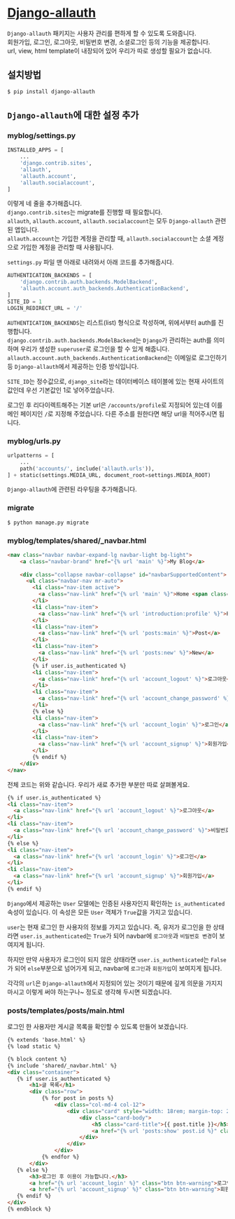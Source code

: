 # [Django-allauth](https://github.com/pennersr/django-allauth)  
`Django-allauth` 패키지는 사용자 관리를 편하게 할 수 있도록 도와줍니다.  
회원가입, 로그인, 로그아웃, 비밀번호 변경, 소셜로그인 등의 기능을 제공합니다.  
url, view, html template이 내장되어 있어 우리가 따로 생성할 필요가 없습니다.  

## 설치방법  
```bash
$ pip install django-allauth
```

## `Django-allauth`에 대한 설정 추가  
### myblog/settings.py  
```python
INSTALLED_APPS = [
    ...
    'django.contrib.sites',
    'allauth',
    'allauth.account',
    'allauth.socialaccount',
]
```
이렇게 네 줄을 추가해줍니다.  
`django.contrib.sites`는 migrate를 진행할 때 필요합니다.  
`allauth`, `allauth.account`, `allauth.socialaccount`는 모두 `Django-allauth` 관련된 앱입니다.  
`allauth.account`는 가입한 계정을 관리할 때, `allauth.socialaccount`는 소셜 계정으로 가입한 계정을 관리할 때 사용됩니다.  

`settings.py` 파일 맨 아래로 내려와서 아래 코드를 추가해줍시다.  
```python
AUTHENTICATION_BACKENDS = [
    'django.contrib.auth.backends.ModelBackend',
    'allauth.account.auth_backends.AuthenticationBackend',
]
SITE_ID = 1
LOGIN_REDIRECT_URL = '/'
```
`AUTHENTICATION_BACKENDS`는 리스트(list) 형식으로 작성하며, 위에서부터 auth를 진행합니다.  
`django.contrib.auth.backends.ModelBackend`는 `Django`가 관리하는 auth를 의미하며 우리가 생성한 `superuser`로 로그인을 할 수 있게 해줍니다.  
`allauth.account.auth_backends.AuthenticationBackend`는 이메일로 로그인하기 등 `Django-allauth`에서 제공하는 인증 방식입니다.  

`SITE_ID`는 정수값으로, `django_site`라는 데이터베이스 테이블에 있는 현재 사이트의 값인데 우선 기본값인 1로 넣어주었습니다.  

로그인 후 리다이렉트해주는 기본 url은 `/accounts/profile`로 지정되어 있는데 이를 메인 페이지인 `/`로 지정해 주었습니다. 다른 주소를 원한다면 해당 url을 적어주시면 됩니다.  

### myblog/urls.py  
```python
urlpatterns = [
    ...
    path('accounts/', include('allauth.urls')),
] + static(settings.MEDIA_URL, document_root=settings.MEDIA_ROOT)
```
`Django-allauth`에 관련된 라우팅을 추가해줍니다.  

### migrate  
```bash
$ python manage.py migrate
```

### myblog/templates/shared/_navbar.html  
```html
<nav class="navbar navbar-expand-lg navbar-light bg-light">
    <a class="navbar-brand" href="{% url 'main' %}">My Blog</a>
  
    <div class="collapse navbar-collapse" id="navbarSupportedContent">
      <ul class="navbar-nav mr-auto">
        <li class="nav-item active">
          <a class="nav-link" href="{% url 'main' %}">Home <span class="sr-only">(current)</span></a>
        </li>
        <li class="nav-item">
          <a class="nav-link" href="{% url 'introduction:profile' %}">Profile</a>
        </li>
        <li class="nav-item">
          <a class="nav-link" href="{% url 'posts:main' %}">Post</a>
        </li>
        <li class="nav-item">
          <a class="nav-link" href="{% url 'posts:new' %}">New</a>
        </li>
        {% if user.is_authenticated %}
        <li class="nav-item">
          <a class="nav-link" href="{% url 'account_logout' %}">로그아웃</a>
        </li>
        <li class="nav-item">
          <a class="nav-link" href="{% url 'account_change_password' %}">비밀번호 변경</a>
        </li>
        {% else %}
        <li class="nav-item">
          <a class="nav-link" href="{% url 'account_login' %}">로그인</a>
        </li>
        <li class="nav-item">
          <a class="nav-link" href="{% url 'account_signup' %}">회원가입</a>
        </li>
        {% endif %}
    </div>
</nav>
```
전체 코드는 위와 같습니다. 우리가 새로 추가한 부분만 따로 살펴볼게요.  
```html
{% if user.is_authenticated %}
<li class="nav-item">
  <a class="nav-link" href="{% url 'account_logout' %}">로그아웃</a>
</li>
<li class="nav-item">
  <a class="nav-link" href="{% url 'account_change_password' %}">비밀번호 변경</a>
</li>
{% else %}
<li class="nav-item">
  <a class="nav-link" href="{% url 'account_login' %}">로그인</a>
</li>
<li class="nav-item">
  <a class="nav-link" href="{% url 'account_signup' %}">회원가입</a>
</li>
{% endif %}
 ```
 `Django`에서 제공하는 `User` 모델에는 인증된 사용자인지 확인하는 `is_authenticated` 속성이 있습니다. 이 속성은 모든 `User` 객체가 `True`값을 가지고 있습니다.  
 
 `user`는 현재 로그인 한 사용자의 정보를 가지고 있습니다. 즉, 유저가 로그인을 한 상태라면 `user.is_authenticated`는 `True`가 되어 navbar에 `로그아웃`과 `비밀번호 변경`이 보여지게 됩니다.  
 
 하지만 만약 사용자가 로그인이 되지 않은 상태라면 `user.is_authenticated`는 `False`가 되어 `else`부분으로 넘어가게 되고, navbar에 `로그인`과 `회원가입`이 보여지게 됩니다.  
 
 각각의 `url`은 `Django-allauth`에서 지정되어 있는 것이기 때문에 깊게 의문을 가지지 마시고 이렇게 써야 하는구나~ 정도로 생각해 두시면 되겠습니다.  
 
 ### posts/templates/posts/main.html  
 로그인 한 사용자만 게시글 목록을 확인할 수 있도록 만들어 보겠습니다.  
 ```html
 {% extends 'base.html' %}
{% load static %}

{% block content %}
{% include 'shared/_navbar.html' %}
<div class="container">
    {% if user.is_authenticated %}
        <h1>글 목록</h1>
        <div class="row">
            {% for post in posts %}
                <div class="col-md-4 col-12">
                    <div class="card" style="width: 18rem; margin-top: 20px;">
                        <div class="card-body">
                            <h5 class="card-title">{{ post.title }}</h5>
                            <a href="{% url 'posts:show' post.id %}" class="btn btn-primary">상세보기</a>
                        </div>
                    </div>
                </div>
            {% endfor %}
        </div>
    {% else %}
        <h3>로그인 후 이용이 가능합니다.</h3>
        <a href="{% url 'account_login' %}" class="btn btn-warning">로그인</a>
        <a href="{% url 'account_signup' %}" class="btn btn-warning">회원가입</a>
    {% endif %}
</div>
{% endblock %}
```

